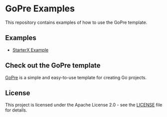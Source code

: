 # GoPre Examples

This repository contains examples of how to use the GoPre template.

## Examples

- [StarterX Example](./starter)

## Check out the GoPre template

[GoPre](https://github.com/9ssi7/gopre) is a simple and easy-to-use template for creating Go projects.

## License

This project is licensed under the Apache License 2.0 - see the [LICENSE](./LICENSE) file for details.
